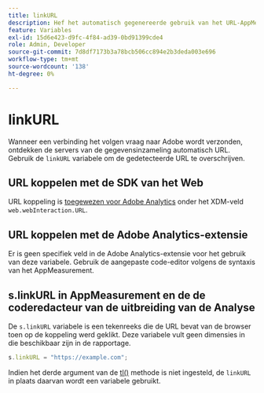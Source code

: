 ```yaml
---
title: linkURL
description: Hef het automatisch gegenereerde gebruik van het URL-AppMeasurement voor koppelingen op in de aanroepen voor het bijhouden van koppelingen.
feature: Variables
exl-id: 15d6e423-d9fc-4f84-ad39-0bd91399cde4
role: Admin, Developer
source-git-commit: 7d8df7173b3a78bcb506cc894e2b3deda003e696
workflow-type: tm+mt
source-wordcount: '138'
ht-degree: 0%

---
```


# linkURL

Wanneer een verbinding het volgen vraag naar Adobe wordt verzonden, ontdekken de servers van de gegevensinzameling automatisch URL. Gebruik de `linkURL` variabele om de gedetecteerde URL te overschrijven.

## URL koppelen met de SDK van het Web

URL koppeling is [toegewezen voor Adobe Analytics](https://experienceleague.adobe.com/docs/analytics/implementation/aep-edge/variable-mapping.html) onder het XDM-veld `web.webInteraction.URL`.

## URL koppelen met de Adobe Analytics-extensie

Er is geen specifiek veld in de Adobe Analytics-extensie voor het gebruik van deze variabele. Gebruik de aangepaste code-editor volgens de syntaxis van het AppMeasurement.

## s.linkURL in AppMeasurement en de de coderedacteur van de uitbreiding van de Analyse

De `s.linkURL` variabele is een tekenreeks die de URL bevat van de browser toen op de koppeling werd geklikt. Deze variabele vult geen dimensies in die beschikbaar zijn in de rapportage.

```js
s.linkURL = "https://example.com";
```

Indien het derde argument van de [tl()](../functions/tl-method.md) methode is niet ingesteld, de `linkURL` in plaats daarvan wordt een variabele gebruikt.
